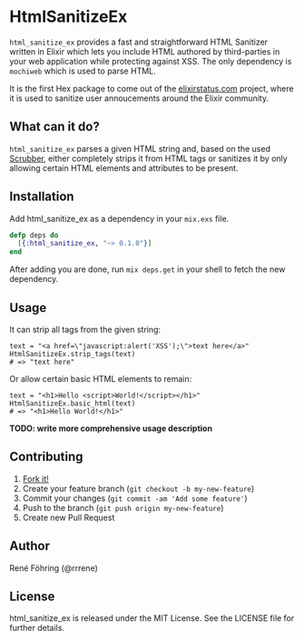 # HtmlSanitizeEx

`html_sanitize_ex` provides a fast and straightforward HTML Sanitizer written in Elixir which lets you include HTML authored by third-parties in your web application while protecting against XSS. The only dependency is `mochiweb` which is used to parse HTML.

It is the first Hex package to come out of the [elixirstatus.com](http://elixirstatus.com) project, where it is used to sanitize user annoucements around the Elixir community.



## What can it do?

`html_sanitize_ex` parses a given HTML string and, based on the used [Scrubber](https://github.com/rrrene/html_sanitize_ex/tree/master/lib/html_sanitize_ex/scrubber), either completely strips it from HTML tags or sanitizes it by only allowing certain HTML elements and attributes to be present.



## Installation

Add html_sanitize_ex as a dependency in your `mix.exs` file.

```elixir
defp deps do
  [{:html_sanitize_ex, "~> 0.1.0"}]
end
```

After adding you are done, run `mix deps.get` in your shell to fetch the new dependency.



## Usage

It can strip all tags from the given string:

    text = "<a href=\"javascript:alert('XSS');\">text here</a>"
    HtmlSanitizeEx.strip_tags(text)
    # => "text here"

Or allow certain basic HTML elements to remain:

    text = "<h1>Hello <script>World!</script></h1>"
    HtmlSanitizeEx.basic_html(text)
    # => "<h1>Hello World!</h1>"

**TODO: write more comprehensive usage description**


## Contributing

1. [Fork it!](http://github.com/rrrene/html_sanitize_ex/fork)
2. Create your feature branch (`git checkout -b my-new-feature`)
3. Commit your changes (`git commit -am 'Add some feature'`)
4. Push to the branch (`git push origin my-new-feature`)
5. Create new Pull Request



## Author

René Föhring (@rrrene)




## License

html_sanitize_ex is released under the MIT License. See the LICENSE file for further
details.
